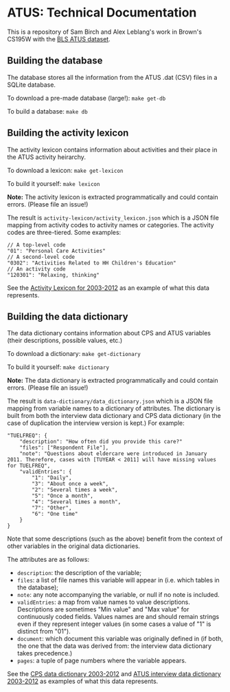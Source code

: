 ATUS: Technical Documentation
===========

This is a repository of Sam Birch and Alex Leblang's work in Brown's CS195W
with the [BLS ATUS dataset](http://www.bls.gov/tus/).

Building the database
--------

The database stores all the information from the ATUS .dat (CSV) files in a
SQLite database.

To download a pre-made database (large!): `make get-db`

To build a database: `make db`

Building the activity lexicon
------------

The activity lexicon contains information about activities and their place
in the ATUS activity heirarchy.

To download a lexicon: `make get-lexicon`

To build it yourself: `make lexicon`

**Note:** The activity lexicon is extracted programmatically and could contain
errors. (Please file an issue!)

The result is `activity-lexicon/activity_lexicon.json` which is a JSON file
mapping from activity codes to activity names or categories. The activity codes
are three-tiered. Some examples:

```
// A top-level code
"01": "Personal Care Activities"
// A second-level code
"0302": "Activities Related to HH Children's Education"
// An activity code
"120301": "Relaxing, thinking"
```

See the [Activity Lexicon for 2003-2012](http://www.bls.gov/tus/lexiconnoex0312.pdf)
as an example of what this data represents.

Building the data dictionary
-------------

The data dictionary contains information about CPS and ATUS variables (their
descriptions, possible values, etc.)

To download a dictionary: `make get-dictionary`

To build it yourself: `make dictionary`

**Note:** The data dictionary is extracted programmatically and could contain
errors. (Please file an issue!)

The result is `data-dictionary/data_dictionary.json` which is a JSON file
mapping from variable names to a dictionary of attributes. The dictionary
is built from both the interview data dictionary and CPS data dictionary
(in the case of duplication the interview version is kept.) For example:

```
"TUELFREQ": {
	"description": "How often did you provide this care?"
	"files": ["Respondent File"],
	"note": "Questions about eldercare were introduced in January 2011. Therefore, cases with [TUYEAR < 2011] will have missing values for TUELFREQ",
	"validEntries": {
		"1": "Daily",
		"3": "About once a week",
		"2": "Several times a week",
		"5": "Once a month",
		"4": "Several times a month",
		"7": "Other",
		"6": "One time"
	}
}
```

Note that some descriptions (such as the above) benefit from the context of other
variables in the original data dictionaries.

The attributes are as follows:

* `description`: the description of the variable;
* `files`: a list of file names this variable will appear in (i.e. which tables in the database);
* `note`: any note accompanying the variable, or null if no note is included.
* `validEntries`: a map from value names to value descriptions. Descriptions are sometimes "Min value" and "Max value" for continuously coded fields. Values names are and should
remain strings even if they represent integer values (in some cases a value of "1" is distinct from "01").
* `document`: which document this variable was originally defined in (if both, the one that the data was derived from: the interview data dictionary takes precedence.)
* `pages`: a tuple of page numbers where the variable appears.

See the [CPS data dictionary 2003-2012](http://www.bls.gov/tus/atuscpscodebk0312.pdf)
and [ATUS interview data dictionary 2003-2012](http://www.bls.gov/tus/atusintcodebk0312.pdf)
as examples of what this data represents.
